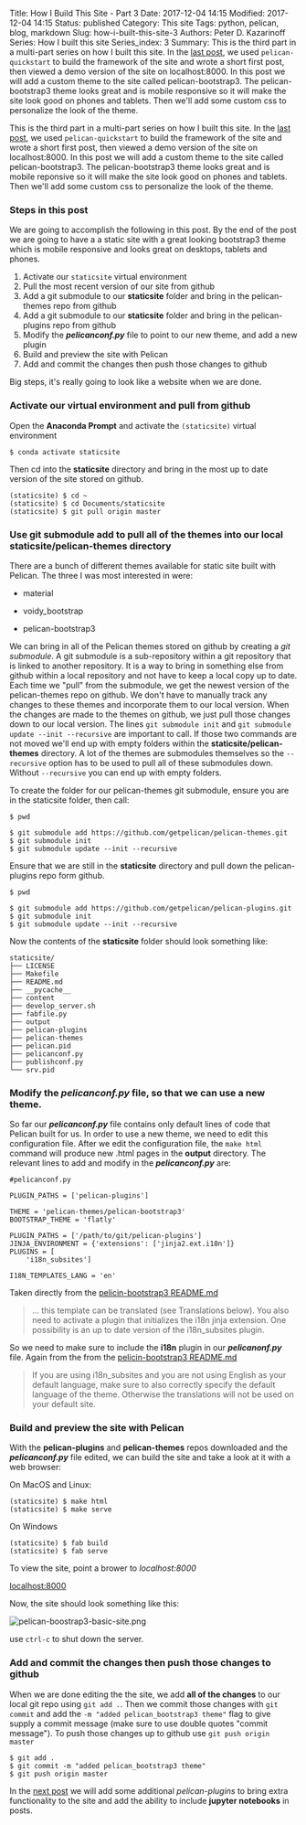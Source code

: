 Title: How I Build This Site - Part 3
Date: 2017-12-04 14:15
Modified: 2017-12-04 14:15
Status: published
Category: This site
Tags: python, pelican, blog, markdown
Slug: how-i-built-this-site-3
Authors: Peter D. Kazarinoff
Series: How I built this site
Series_index: 3
Summary: This is the third part in a multi-part series on how I built this site. In the [last post]({static}/posts/how_i_built_this_site/how_I_built_this_site2.md), we used ```pelican-quickstart``` to build the framework of the site and wrote a short first post, then viewed a demo version of the site on localhost:8000. In this post we will add a custom theme to the site called pelican-bootstrap3. The pelican-bootstrap3 theme looks great and is mobile responsive so it will make the site look good on phones and tablets. Then we'll add some custom css to personalize the look of the theme.

This is the third part in a multi-part series on how I built this site. In the [last post]({static}/posts/how_i_built_this_site/how_I_built_this_site2.md), we used ```pelican-quickstart``` to build the framework of the site and wrote a short first post, then viewed a demo version of the site on localhost:8000. In this post we will add a custom theme to the site called pelican-bootstrap3. The pelican-bootstrap3 theme looks great and is mobile reponsive so it will make the site look good on phones and tablets. Then we'll add some custom css to personalize the look of the theme.

### Steps in this post

We are going to accomplish the following in this post. By the end of the post we are going to have a a static site with a great looking bootstrap3 theme which is mobile responsive and looks great on desktops, tablets and phones.

1. Activate our ```staticsite``` virtual environment
2. Pull the most recent version of our site from github
3. Add a git submodule to our **staticsite** folder and bring in the pelican-themes repo from github
4. Add a git submodule to our **staticsite** folder and bring in the pelican-plugins repo from github
5. Modify the **_pelicanconf.py_** file to point to our new theme, and add a new plugin
6. Build and preview the site with Pelican
7. Add and commit the changes then push those changes to github

Big steps, it's really going to look like a website when we are done.


### Activate our virtual environment and pull from github

Open the **Anaconda Prompt** and activate the ```(staticsite)``` virtual environment

```text
$ conda activate staticsite
```

Then cd into the **staticsite** directory and bring in the most up to date version of the site stored on github.

```text
(staticsite) $ cd ~
(staticsite) $ cd Documents/staticsite
(staticsite) $ git pull origin master
```

### Use git submodule add to pull all of the themes into our local **staticsite/pelican-themes** directory

There are a bunch of different themes available for static site built with Pelican. The three I was most interested in were:

* material

* voidy_bootstrap

* pelican-bootstrap3

We can bring in all of the Pelican themes stored on github by creating a _git submodule_. A git submodule is a sub-repository within a git repository that is linked to another repository. It is a way to bring in something else from github within a local repository and not have to keep a local copy up to date. Each time we "pull" from the submodule, we get the newest version of the pelican-themes repo on github. We don't have to manually track any changes to these themes and incorporate them to our local version. When the changes are made to the themes on github, we just pull those changes down to our local version. The lines ```git submodule init``` and ```git submodule update --init --recursive``` are important to call. If those two commands are not moved we'll end up with empty folders within the **staticsite/pelican-themes** directory. A lot of the themes are submodules themselves so the ```--recursive``` option has to be used to pull all of these submodules down. Without ```--recursive``` you can end up with empty folders.

To create the folder for our pelican-themes git submodule, ensure you are in the staticsite folder, then call:

```text
$ pwd

$ git submodule add https://github.com/getpelican/pelican-themes.git
$ git submodule init
$ git submodule update --init --recursive
```

Ensure that we are still in the **staticsite** directory and pull down the pelican-plugins repo form github.

```text
$ pwd

$ git submodule add https://github.com/getpelican/pelican-plugins.git
$ git submodule init
$ git submodule update --init --recursive
```

Now the contents of the **staticsite** folder should look something like:

```text
staticsite/
├── LICENSE
├── Makefile
├── README.md
├── __pycache__
├── content
├── develop_server.sh
├── fabfile.py
├── output
├── pelican-plugins
├── pelican-themes
├── pelican.pid
├── pelicanconf.py
├── publishconf.py
└── srv.pid
```

### Modify the **_pelicanconf.py_** file, so that we can use a new theme.

So far our **_pelicanconf.py_** file contains only default lines of code that Pelican built for us. In order to use a new theme, we need to edit this configuration file. After we edit the configuration file, the ```make html``` command will produce new .html pages in the **output** directory. The relevant lines to add and modify in the **_pelicanconf.py_** are:

```text
#pelicanconf.py

PLUGIN_PATHS = ['pelican-plugins']

THEME = 'pelican-themes/pelican-bootstrap3'
BOOTSTRAP_THEME = 'flatly'

PLUGIN_PATHS = ['/path/to/git/pelican-plugins']
JINJA_ENVIRONMENT = {'extensions': ['jinja2.ext.i18n']}
PLUGINS = [
    'i18n_subsites']
    
I18N_TEMPLATES_LANG = 'en'
```

Taken directly from the [pelicin-bootstrap3 README.md](https://github.com/getpelican/pelican-themes/tree/master/pelican-bootstrap3)

> ... this template can be translated (see Translations below). You also need to activate a plugin that initializes the i18n jinja extension. One possibility is an up to date version of the i18n_subsites plugin.

So we need to make sure to include the **i18n** plugin in our **_pelicanonf.py_** file. Again from the from the [pelicin-bootstrap3 README.md](https://github.com/getpelican/pelican-themes/tree/master/pelican-bootstrap3)

> If you are using i18n_subsites and you are not using English as your default language, make sure to also correctly specify the default language of the theme. Otherwise the translations will not be used on your default site.

### Build and preview the site with Pelican

With the **pelican-plugins** and **pelican-themes** repos downloaded and the **_pelicanconf.py_** file edited, we can build the site and take a look at it with a web browser:

On MacOS and Linux:

```text
(staticsite) $ make html
(staticsite) $ make serve
```

On Windows

```text
(staticsite) $ fab build
(staticsite) $ fab serve
```

To view the site, point a brower to _localhost:8000_

[localhost:8000](localhost:8000)

Now, the site should look something like this:

![pelican-boostrap3-basic-site.png]({static}/images/simple_pelican-bootstrap3_theme.png)

use ```ctrl-c``` to shut down the server.

### Add and commit the changes then push those changes to github

When we are done editing the the site, we add **all of the changes** to our local git repo using ```git add .```. Then we commit those changes with ```git commit``` and add the ```-m "added pelican_bootstrap3 theme"``` flag to give supply a commit message (make sure to use double quotes "commit message"). To push those changes up to github use ```git push origin master```

```text
$ git add .
$ git commit -m "added pelican_bootstrap3 theme"
$ git push origin master
```

In the [next post]({filename}how_I_built_this_site4.md) we will add some additional _pelican-plugins_ to bring extra functionality to the site and add the ability to include **jupyter notebooks** in posts.
